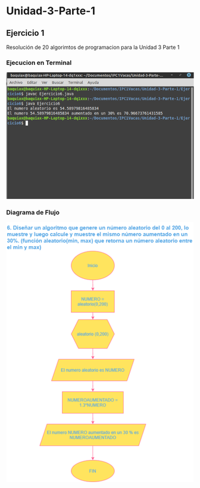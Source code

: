 # Unidad-3-Parte-1

## Ejercicio 1

Resolución de 20 algorimtos de programacion para la Unidad 3 Parte 1

### Ejecucion en Terminal

![Terminal](Ej6.png)

### Diagrama de Flujo

![Diagrama de flujo](6.png)

